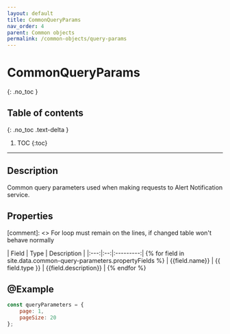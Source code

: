 ```yaml
---
layout: default
title: CommonQueryParams
nav_order: 4
parent: Common objects
permalink: /common-objects/query-params
---
```


# CommonQueryParams
{: .no_toc }

## Table of contents
{: .no_toc .text-delta }

1. TOC
{:toc}

---

## Description

Common query parameters used when making requests to Alert Notification service.

## Properties

[comment]: <> For loop must remain on the lines, if changed table won't behave normally

| Field | Type | Description |
|:---:|:--:|:---------:| {% for field in site.data.common-query-parameters.propertyFields %}
| {{field.name}} | {{ field.type }} | {{field.description}} | {% endfor %}

## @Example

```js
const queryParameters = {
    page: 1,
    pageSize: 20
};
```